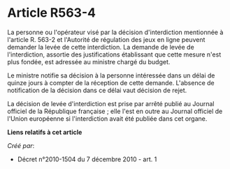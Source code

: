 # Article R563-4

La personne ou l'opérateur visé par la décision d'interdiction mentionnée à l'article R. 563-2 et l'Autorité de régulation
des jeux en ligne peuvent demander la levée de cette interdiction. La demande de levée de l'interdiction, assortie des
justifications établissant que cette mesure n'est plus fondée, est adressée au ministre chargé du budget.

Le ministre notifie sa décision à la personne intéressée dans un délai de quinze jours à compter de la réception de cette
demande. L'absence de notification de la décision dans ce délai vaut décision de rejet.

La décision de levée d'interdiction est prise par arrêté publié au Journal officiel de la République française ; elle l'est
en outre au Journal officiel de l'Union européenne si l'interdiction avait été publiée dans cet organe.

**Liens relatifs à cet article**

_Créé par_:

  - Décret n°2010-1504 du 7 décembre 2010 - art. 1

